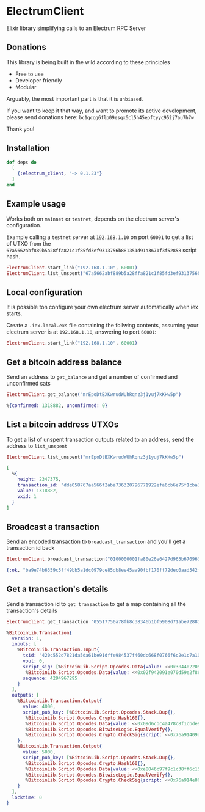 # ElectrumClient

Elixir library simplifying calls to an Electrum RPC Server

## Donations

This library is being built in the wild according to these principles

- Free to use
- Developer friendly
- Modular

Arguably, the most important part is that it is `unbiased`.

If you want to keep it that way, and want to promote its active development, please send donations
here: `bc1qcqg6flp09esqx6cl5h45epftyyc952j7au7h7w`

Thank you!

## Installation

```elixir
def deps do
  [
    {:electrum_client, "~> 0.1.23"}
  ]
end
```

## Example usage

Works both on `mainnet` or `testnet`, depends on the electrum server's configuration.

Example calling a `testnet` server at `192.168.1.10` on port `60001` to get a list of
UTXO from the `67a5662abf889b5a28ffa821c1f85fd3ef9313756b881351d91a3671f3f52858` script hash.

```elixir
ElectrumClient.start_link("192.168.1.10", 60001)
ElectrumClient.list_unspent("67a5662abf889b5a28ffa821c1f85fd3ef9313756b881351d91a3671f3f52858")
```

## Local configuration

It is possible ton configure your own electrum server automatically when iex starts.

Create a `.iex.local.exs` file containing the follwing contents, assuming your electrum
server is at `192.168.1.10`, answering to port `60001`:

```elixir
ElectrumClient.start_link("192.168.1.10", 60001)
```

## Get a bitcoin address balance

Send an address to `get_balance` and get a number of confirmed and unconfirmed sats

```elixir
ElectrumClient.get_balance("mrEpoDtBXKwrudWUhRqnz3j1yuj7kKHw5p")
```

```elixir
%{confirmed: 1318882, unconfirmed: 0}
```

## List a bitcoin address UTXOs

To get a list of unspent transaction outputs related to an address, send the address
to `list_unspent`

```elixir
ElectrumClient.list_unspent("mrEpoDtBXKwrudWUhRqnz3j1yuj7kKHw5p")
```

```elixir
[
  %{
    height: 2347375,
    transaction_id: "dde058767aa566f2aba736320796771922efa6cb6e75f1cba3d47e4bfd5ae0d8",
    value: 1318882,
    vxid: 1
  }
]
```

## Broadcast a transaction

Send an encoded transaction to `broadcast_transaction` and you'll get a transaction id back

```elixir
ElectrumClient.broadcast_transaction("0100000001fa80e26e6427d965b670963747b8103226f40af76d358e47a53217db208fafc8010000006a47304402203234d17d3f6f132b81410d6a8c481912bc650c6dcb31d9a4a34d2ac0f6506e28022026146c17ba95b2c2719a2b4879a35dbbfcbd5144aecb3ff1a9a3cfc7894ae392012103ea1c6a4e250bc539f950c29f083f5e93aa0bf5d4a344af36a356ad4cf8a3ad2cffffffff02f0ff3700000000001976a9140afcad5c79123211ad61bd4723e1b23e9480f1c788ac10270000000000001976a9140fe85c1741be269c77f21c3a0386b8a2fb84ff8388ac00000000")
```

```elixir
{:ok, "ba9e74b6359c5ff49bb5a1dc0979ce85db8ee45aa90fbf170ff72dec0aad542f"}
```

## Get a transaction's details

Send a transaction id to `get_transaction` to get a map containing all the transaction's details

```elixir
ElectrumClient.get_transaction "05517750a78fb8c38346b1bf5908d71abe728811b643105be6595e11a9392373"
```

```elixir
%BitcoinLib.Transaction{
  version: 1,
  inputs: [
    %BitcoinLib.Transaction.Input{
      txid: "420c552d7821da5da61be91dffe984537f460dc668f0766f6c2e1c7a10287610",
      vout: 0,
      script_sig: [%BitcoinLib.Script.Opcodes.Data{value: <<0x30440220571a1484112982604f16f2d1a49c862e2093cedfaf3042af42d7b587c220fbff022055435f538623f09572b87770cf93d7183d1bcb7503895682672f8f98134b320e01::568>>},
       %BitcoinLib.Script.Opcodes.Data{value: <<0x02f942091e070d59e2f86e17b77e4f96539752f19f360dbf87ef15ea1f0fe8a4e2::264>>}],
      sequence: 4294967295
    }
  ],
  outputs: [
    %BitcoinLib.Transaction.Output{
      value: 4000,
      script_pub_key: [%BitcoinLib.Script.Opcodes.Stack.Dup{},
       %BitcoinLib.Script.Opcodes.Crypto.Hash160{},
       %BitcoinLib.Script.Opcodes.Data{value: <<0x09d6cbc4a478c8f1cbde9085b10fb84519591afb::160>>},
       %BitcoinLib.Script.Opcodes.BitwiseLogic.EqualVerify{},
       %BitcoinLib.Script.Opcodes.Crypto.CheckSig{script: <<0x76a91409d6cbc4a478c8f1cbde9085b10fb84519591afb88ac::200>>}]
    },
    %BitcoinLib.Transaction.Output{
      value: 5000,
      script_pub_key: [%BitcoinLib.Script.Opcodes.Stack.Dup{},
       %BitcoinLib.Script.Opcodes.Crypto.Hash160{},
       %BitcoinLib.Script.Opcodes.Data{value: <<0xe8046c97f9c1c38ff6c15e4d7696385309d54388::160>>},
       %BitcoinLib.Script.Opcodes.BitwiseLogic.EqualVerify{},
       %BitcoinLib.Script.Opcodes.Crypto.CheckSig{script: <<0x76a914e8046c97f9c1c38ff6c15e4d7696385309d5438888ac::200>>}]
    }
  ],
  locktime: 0
}
```